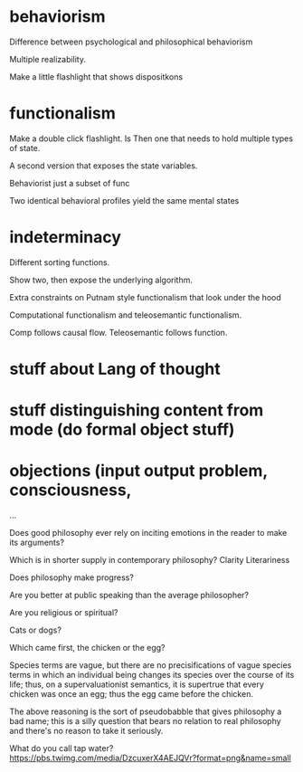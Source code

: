 # behaviorism

Difference between psychological and philosophical behaviorism

Multiple realizability.

Make a little flashlight that shows dispositkons

# functionalism

Make a double click flashlight.
Is 
Then one that needs to hold multiple types of state.

A second version that exposes the state variables. 

Behaviorist just a subset of func

Two identical behavioral profiles yield the same mental states

# indeterminacy

Different sorting functions. 

Show two, then expose the underlying algorithm. 

Extra constraints on Putnam style functionalism that look under the hood

Computational functionalism and teleosemantic functionalism. 

Comp follows causal flow. 
Teleosemantic follows function. 


# stuff about Lang of thought
# stuff distinguishing content from mode (do formal object stuff) 
# objections (input output problem, consciousness, 

...

Does good philosophy ever rely on inciting emotions in the reader to make its arguments?

Which is in shorter supply in contemporary philosophy?
Clarity
Literariness

Does philosophy make progress?

Are you better at public speaking than the average philosopher?

Are you religious or spiritual?

Cats or dogs? 

Which came first, the chicken or the egg? 

Species terms are vague, but there are no precisifications of vague species terms in which an individual being changes its species over the course of its life; thus, on a supervaluationist semantics, it is supertrue that every chicken was once an egg; thus the egg came before the chicken. 

The above reasoning is the sort of pseudobabble that gives philosophy a bad name; this is a silly question that bears no relation to real philosophy and there's no reason to take it seriously. 

What do you call tap water? 
https://pbs.twimg.com/media/DzcuxerX4AEJQVr?format=png&name=small


